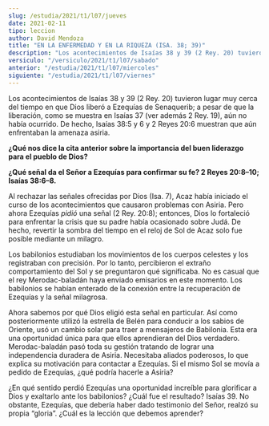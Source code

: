 ```yaml
---
slug: /estudia/2021/t1/l07/jueves
date: 2021-02-11
tipo: leccion
author: David Mendoza
title: "EN LA ENFERMEDAD Y EN LA RIQUEZA (ISA. 38; 39)"
description: "Los acontecimientos de Isaías 38 y 39 (2 Rey. 20) tuvieron lugar muy cerca del tiempo en que Dios liberó a Ezequías de Senaquerib; a pesar de que la liberación, como se muestra en Isaías 37 (ver además 2 Rey. 19), aún no había ocurrido. De hecho, Isaías 38:5 y 6 y 2 Reyes 20:6 muestran que aún enfrentaban la amenaza asiria."
versiculo: "/versiculo/2021/t1/l07/sabado"
anterior: "/estudia/2021/t1/l07/miercoles"
siguiente: "/estudia/2021/t1/l07/viernes"
---
```


Los acontecimientos de Isaías 38 y 39 (2 Rey. 20) tuvieron lugar
muy cerca del tiempo en que Dios liberó a Ezequías de
Senaquerib; a pesar de que la liberación, como se muestra en
Isaías 37 (ver además 2 Rey. 19), aún no había
ocurrido. De hecho, Isaías 38:5 y 6 y 2 Reyes 20:6 muestran que
aún enfrentaban la amenaza asiria.


**¿Qué nos dice la cita anterior sobre la importancia del
buen liderazgo para el pueblo de Dios?**

**¿Qué señal da el Señor a Ezequías para
confirmar su fe? 2 Reyes 20:8–10; Isaías 38:6–8.**

Al rechazar las señales ofrecidas por Dios (Isa. 7), Acaz
había iniciado el curso de los acontecimientos que causaron
problemas con Asiria. Pero ahora Ezequías _pidió_ una
señal (2 Rey. 20:8); entonces, Dios lo fortaleció para
enfrentar la crisis que su padre había ocasionado sobre
Judá. De hecho, revertir la sombra del tiempo en el reloj de Sol
de Acaz solo fue posible mediante un milagro.


Los babilonios estudiaban los movimientos de los cuerpos celestes y
los registraban con precisión. Por lo tanto, percibieron el
extraño comportamiento del Sol y se preguntaron qué
significaba. No es casual que el rey Merodac-baladán haya enviado
emisarios en este momento. Los babilonios se habían enterado de
la conexión entre la recuperación de Ezequías y la
señal milagrosa.


Ahora sabemos por qué Dios eligió esta señal en
particular. Así como posteriormente utilizó la estrella de
Belén para conducir a los sabios de Oriente, usó un cambio
solar para traer a mensajeros de Babilonia. Esta era una oportunidad
única para que ellos aprendieran del Dios verdadero.
Merodac-baladán pasó toda su gestión tratando de lograr
una independencia duradera de Asiria. Necesitaba aliados poderosos, lo
que explica su motivación para contactar a Ezequías. Si el
mismo Sol se movía a pedido de Ezequías, ¿qué
podría hacerle a Asiria?


¿En qué sentido perdió Ezequías una oportunidad
increíble para glorificar a Dios y exaltarlo ante los babilonios?
¿Cuál fue el resultado? Isaías 39. No obstante,
Ezequías, que debería haber dado testimonio del Señor,
realzó su propia “gloria”. ¿Cuál es la
lección que debemos aprender?

